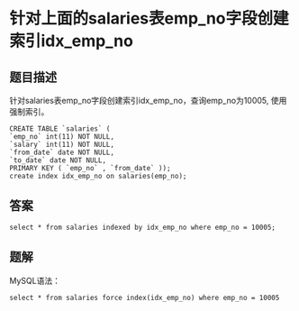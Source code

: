 <!--
 * @Author: your name
 * @Date: 2020-09-21 17:24:24
 * @LastEditTime: 2020-09-29 10:27:19
 * @LastEditors: your name
 * @Description: In User Settings Edit
 * @FilePath: \database-sql-combat\39.针对上面的salaries表emp_no字段创建索引idx_emp_no.md
-->
# 针对上面的salaries表emp_no字段创建索引idx_emp_no

## 题目描述

针对salaries表emp_no字段创建索引idx_emp_no，查询emp_no为10005, 使用强制索引。

``` mysql
CREATE TABLE `salaries` (
`emp_no` int(11) NOT NULL,
`salary` int(11) NOT NULL,
`from_date` date NOT NULL,
`to_date` date NOT NULL,
PRIMARY KEY ( `emp_no` , `from_date` ));
create index idx_emp_no on salaries(emp_no);
```

## 答案

``` sqlite
select * from salaries indexed by idx_emp_no where emp_no = 10005;
```

## 题解

MySQL语法：

``` mysql
select * from salaries force index(idx_emp_no) where emp_no = 10005
```
